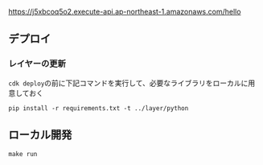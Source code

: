 https://j5xbcoq5o2.execute-api.ap-northeast-1.amazonaws.com/hello

## デプロイ

### レイヤーの更新

`cdk deploy`の前に下記コマンドを実行して、必要なライブラリをローカルに用意しておく

```
pip install -r requirements.txt -t ../layer/python
```

## ローカル開発

```shell
make run
```
